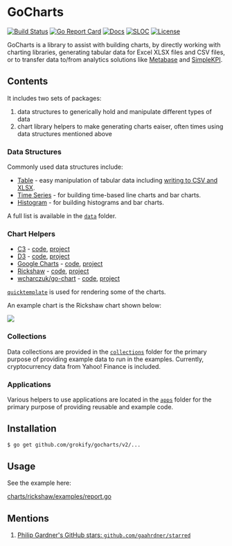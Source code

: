 GoCharts
========

[![Build Status][build-status-svg]][build-status-url]
[![Go Report Card][goreport-svg]][goreport-url]
[![Docs][docs-godoc-svg]][docs-godoc-url]
[![SLOC][loc-svg]][repo-url]
[![License][license-svg]][license-url]

GoCharts is a library to assist with building charts, by directly working with charting libraries, generating tabular data for Excel XLSX files and CSV files, or to transfer data to/from analytics solutions like [Metabase](https://pkg.go.dev/github.com/grokify/go-metabase/metabaseutil) and [SimpleKPI](https://pkg.go.dev/github.com/grokify/go-simplekpi/simplekpiutil).

## Contents

It includes two sets of packages:

1. data structures to generically hold and manipulate different types of data
1. chart library helpers to make generating charts eaiser, often times using data structures mentioned above

### Data Structures

Commonly used data structures include:

* [Table](https://pkg.go.dev/github.com/grokify/gocharts/v2/data/table) - easy manipulation of tabular data including [writing to CSV and XLSX](data/table/write.go).
* [Time Series](https://pkg.go.dev/github.com/grokify/gocharts/v2/data/timeseries) - for building time-based line charts and bar charts.
* [Histogram](https://pkg.go.dev/github.com/grokify/gocharts/v2/data/histogram) - for building histograms and bar charts.

A full list is available in the [`data`](data) folder.

### Chart Helpers

* [C3](https://pkg.go.dev/github.com/grokify/gocharts/v2/charts/c3) - [code](charts/c3), [project](https://c3js.org/)
* [D3](https://pkg.go.dev/github.com/grokify/gocharts/v2/charts/d3) - [code](charts/d3), [project](https://d3js.org/)
* [Google Charts](https://pkg.go.dev/github.com/grokify/gocharts/v2/charts/google) - [code](charts/google), [project](https://developers.google.com/chart/interactive/docs)
* [Rickshaw](https://pkg.go.dev/github.com/grokify/gocharts/v2/charts/rickshaw) - [code](charts/rickshaw), [project](https://github.com/shutterstock/rickshaw)
* [wcharczuk/go-chart](https://pkg.go.dev/github.com/grokify/gocharts/v2/charts/wchart) - [code](charts/wchart), [project](https://github.com/wcharczuk/go-chart)

[`quicktemplate`](https://github.com/valyala/quicktemplate) is used for rendering some of the charts.

An example chart is the Rickshaw chart shown below:

![](charts/rickshaw/graph_example_2.png)

### Collections

Data collections are provided in the [`collections`](collections) folder for the primary purpose of providing example data to run in the examples. Currently, cryptocurrency data from Yahoo! Finance is included.

### Applications

Various helpers to use applications are located in the [`apps`](apps) folder for the primary purpose of providing reusable and example code.

## Installation

```bash
$ go get github.com/grokify/gocharts/v2/...
```

## Usage

See the example here:

[charts/rickshaw/examples/report.go](charts/rickshaw/examples/report.go)

 [build-status-svg]: https://github.com/grokify/gocharts/actions/workflows/test.yaml/badge.svg?branch=master
 [build-status-url]: https://github.com/grokify/gocharts/actions/workflows/test.yaml
 [goreport-svg]: https://goreportcard.com/badge/github.com/grokify/gocharts
 [goreport-url]: https://goreportcard.com/report/github.com/grokify/gocharts
 [docs-godoc-svg]: https://pkg.go.dev/badge/github.com/grokify/gocharts
 [docs-godoc-url]: https://pkg.go.dev/github.com/grokify/gocharts/v2
 [license-svg]: https://img.shields.io/badge/license-MIT-blue.svg
 [license-url]: https://github.com/grokify/gocharts/blob/master/LICENSE
 [used-by-svg]: https://sourcegraph.com/github.com/grokify/gocharts/-/badge.svg
 [used-by-url]: https://sourcegraph.com/github.com/grokify/gocharts?badge
 [loc-svg]: https://tokei.rs/b1/github/grokify/gocharts
 [repo-url]: https://github.com/grokify/gocharts

 ## Mentions

 1. [Philip Gardner's GitHub stars: `github.com/gaahrdner/starred`](https://github.com/gaahrdner/starred)